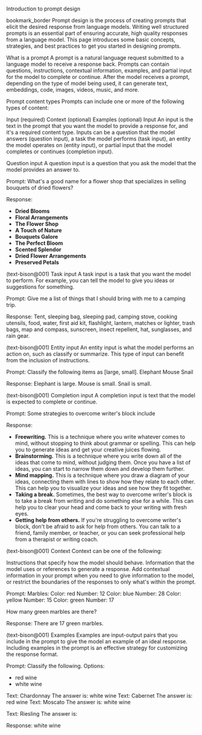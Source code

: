 Introduction to prompt design

bookmark_border
Prompt design is the process of creating prompts that elicit the desired response from language models. Writing well structured prompts is an essential part of ensuring accurate, high quality responses from a language model. This page introduces some basic concepts, strategies, and best practices to get you started in designing prompts.

What is a prompt
A prompt is a natural language request submitted to a language model to receive a response back. Prompts can contain questions, instructions, contextual information, examples, and partial input for the model to complete or continue. After the model receives a prompt, depending on the type of model being used, it can generate text, embeddings, code, images, videos, music, and more.

Prompt content types
Prompts can include one or more of the following types of content:

Input (required)
Context (optional)
Examples (optional)
Input
An input is the text in the prompt that you want the model to provide a response for, and it's a required content type. Inputs can be a question that the model answers (question input), a task the model performs (task input), an entity the model operates on (entity input), or partial input that the model completes or continues (completion input).

Question input
A question input is a question that you ask the model that the model provides an answer to.

Prompt:
What's a good name for a flower shop that specializes in selling bouquets of
dried flowers?
  

Response:
* **Dried Blooms**
* **Floral Arrangements**
* **The Flower Shop**
* **A Touch of Nature**
* **Bouquets Galore**
* **The Perfect Bloom**
* **Scented Splendor**
* **Dried Flower Arrangements**
* **Preserved Petals**
  
(text-bison@001)
Task input
A task input is a task that you want the model to perform. For example, you can tell the model to give you ideas or suggestions for something.

Prompt:
Give me a list of things that I should bring with me to a camping trip.
  

Response:
Tent, sleeping bag, sleeping pad, camping stove, cooking utensils, food, water, first aid kit, flashlight, lantern, matches or lighter, trash bags, map and compass, sunscreen, insect repellent, hat, sunglasses, and rain gear.
  
(text-bison@001)
Entity input
An entity input is what the model performs an action on, such as classify or summarize. This type of input can benefit from the inclusion of instructions.

Prompt:
Classify the following items as [large, small].
Elephant
Mouse
Snail
  

Response:
Elephant is large.
Mouse is small.
Snail is small.
  
(text-bison@001)
Completion input
A completion input is text that the model is expected to complete or continue.

Prompt:
Some strategies to overcome writer's block include
  

Response:
* **Freewriting.** This is a technique where you write whatever comes to mind, without stopping to think about grammar or spelling. This can help you to generate ideas and get your creative juices flowing.
* **Brainstorming.** This is a technique where you write down all of the ideas that come to mind, without judging them. Once you have a list of ideas, you can start to narrow them down and develop them further.
* **Mind mapping.** This is a technique where you draw a diagram of your ideas, connecting them with lines to show how they relate to each other. This can help you to visualize your ideas and see how they fit together.
* **Taking a break.** Sometimes, the best way to overcome writer's block is to take a break from writing and do something else for a while. This can help you to clear your head and come back to your writing with fresh eyes.
* **Getting help from others.** If you're struggling to overcome writer's block, don't be afraid to ask for help from others. You can talk to a friend, family member, or teacher, or you can seek professional help from a therapist or writing coach.
  
(text-bison@001)
Context
Context can be one of the following:

Instructions that specify how the model should behave.
Information that the model uses or references to generate a response.
Add contextual information in your prompt when you need to give information to the model, or restrict the boundaries of the responses to only what's within the prompt.

Prompt:
Marbles:
Color: red
Number: 12
Color: blue
Number: 28
Color: yellow
Number: 15
Color: green
Number: 17

How many green marbles are there?
  

Response:
There are 17 green marbles.
  
(text-bison@001)
Examples
Examples are input-output pairs that you include in the prompt to give the model an example of an ideal response. Including examples in the prompt is an effective strategy for customizing the response format.

Prompt:
Classify the following.
Options:
- red wine
- white wine

Text: Chardonnay
The answer is: white wine
Text: Cabernet
The answer is: red wine
Text: Moscato
The answer is: white wine

Text: Riesling
The answer is:
  

Response:
white wine
  

